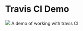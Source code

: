 Travis CI Demo
=========================
<img src="https://travis-ci.org/codefellows/sea-b24-travis.svg?branch=master"></img>
A demo of working with travis CI
